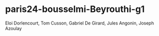 # paris24-bousselmi-Beyrouthi-g1
Eloi Dorlencourt, Tom Cusson, Gabriel De Girard, Jules Angonin, Joseph Azoulay
